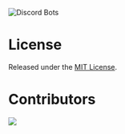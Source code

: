 ![Discord Bots](https://top.gg/api/widget/1056111589897551954.svg)

# License

Released under the [MIT License](./LICENSE).

# Contributors

<a href="https://github.com/DraverBot/Documentation/graphs/contributors">
  <img src="https://contrib.rocks/image?repo=DraverBot/Documentation" />
</a>
